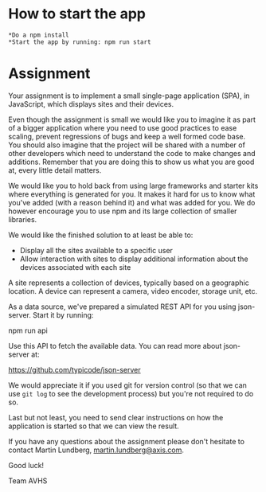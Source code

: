 # How to start the app
	*Do a npm install
	*Start the app by running: npm run start

# Assignment

Your assignment is to implement a small single-page application (SPA), in
JavaScript, which displays sites and their devices.

Even though the assignment is small we would like you to imagine it as part of
a bigger application where you need to use good practices to ease scaling,
prevent regressions of bugs and keep a well formed code base. You should also
imagine that the project will be shared with a number of other developers
which need to understand the code to make changes and additions. Remember that
you are doing this to show us what you are good at, every little detail
matters.

We would like you to hold back from using large frameworks and starter kits
where everything is generated for you. It makes it hard for us to know what
you've added (with a reason behind it) and what was added for you. We do
however encourage you to use npm and its large collection of smaller
libraries.

We would like the finished solution to at least be able to:

 * Display all the sites available to a specific user
 * Allow interaction with sites to display additional information about the
   devices associated with each site

A site represents a collection of devices, typically based on a geographic
location. A device can represent a camera, video encoder, storage unit, etc.

As a data source, we've prepared a simulated REST API for you using
json-server. Start it by running:

  npm run api

Use this API to fetch the available data. You can read more about json-server
at:

  https://github.com/typicode/json-server

We would appreciate it if you used git for version control (so that we can use
`git log` to see the development process) but you're not required to do so.

Last but not least, you need to send clear instructions on how the application
is started so that we can view the result.

If you have any questions about the assignment please don't hesitate to contact
Martin Lundberg, martin.lundberg@axis.com.

Good luck!

Team AVHS
